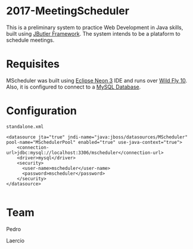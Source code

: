 # 2017-MeetingScheduler
This is a preliminary system to practice Web Development in Java skills, built using [JButler Framework](https://github.com/dwws-ufes/jbutler). The system intends to be a plataform to schedule meetings.

# Requisites
MScheduler was built using [Eclipse Neon 3](http://www.eclipse.org/neon/) IDE and runs over [Wild Fly 10](http://wildfly.org/). Also, it is configured to connect to a [MySQL Database](https://www.mysql.com/).

# Configuration
`standalone.xml`

```
<datasource jta="true" jndi-name="java:jboss/datasources/MScheduler" pool-name="MSchedulerPool" enabled="true" use-java-context="true">
    <connection-url>jdbc:mysql://localhost:3306/mscheduler</connection-url>
    <driver>mysql</driver>
    <security>
      <user-name>mscheduler</user-name>
      <password>mscheduler</password>
    </security>
</datasource>


```

# Team
Pedro

Laercio


